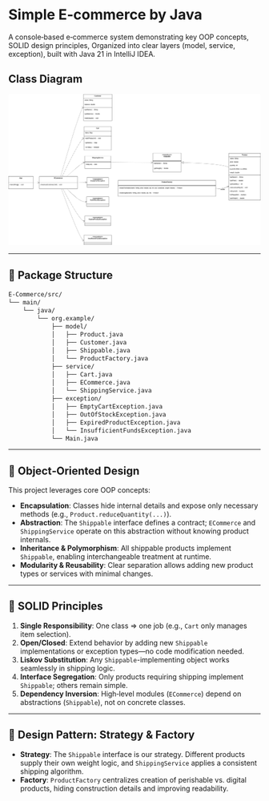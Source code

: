 # Simple E‑commerce by Java

A console‑based e‑commerce system demonstrating key OOP concepts, SOLID design principles, Organized into clear layers (model, service, exception), built with Java 21 in IntelliJ IDEA.

## Class Diagram

![UML Diagram](assets/UML.png)

---

## 📂 Package Structure

```
E-Commerce/src/
└── main/
    └── java/
        └── org.example/
            ├── model/
            │   ├── Product.java
            │   ├── Customer.java
            │   ├── Shippable.java
            │   └── ProductFactory.java
            ├── service/
            │   ├── Cart.java
            │   ├── ECommerce.java
            │   └── ShippingService.java
            ├── exception/
            │   ├── EmptyCartException.java
            │   ├── OutOfStockException.java
            │   ├── ExpiredProductException.java
            │   └── InsufficientFundsException.java
            └── Main.java
```
---

## 🎯 Object‑Oriented Design

This project leverages core OOP concepts:

* **Encapsulation**: Classes hide internal details and expose only necessary methods (e.g., `Product.reduceQuantity(...)`).
* **Abstraction**: The `Shippable` interface defines a contract; `ECommerce` and `ShippingService` operate on this abstraction without knowing product internals.
* **Inheritance & Polymorphism**: All shippable products implement `Shippable`, enabling interchangeable treatment at runtime.
* **Modularity & Reusability**: Clear separation allows adding new product types or services with minimal changes.

---

## 🔧 SOLID Principles

1. **Single Responsibility**: One class ⇒ one job (e.g., `Cart` only manages item selection).
2. **Open/Closed**: Extend behavior by adding new `Shippable` implementations or exception types—no code modification needed.
3. **Liskov Substitution**: Any `Shippable`-implementing object works seamlessly in shipping logic.
4. **Interface Segregation**: Only products requiring shipping implement `Shippable`; others remain simple.
5. **Dependency Inversion**: High‑level modules (`ECommerce`) depend on abstractions (`Shippable`), not on concrete classes.

---

## 🔄 Design Pattern: Strategy & Factory

* **Strategy**: The `Shippable` interface is our strategy. Different products supply their own weight logic, and `ShippingService` applies a consistent shipping algorithm.
* **Factory**: `ProductFactory` centralizes creation of perishable vs. digital products, hiding construction details and improving readability.
